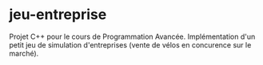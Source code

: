# jeu-entreprise
Projet C++ pour le cours de Programmation Avancée. Implémentation d'un petit jeu de simulation d'entreprises (vente de vélos en concurence sur le marché).


